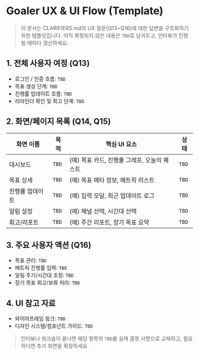 # Goaler UX & UI Flow (Template)

> 이 문서는 CLARIFIERS.md의 UX 질문(Q13~Q16)에 대한 답변을 구조화하기 위한 템플릿입니다. 아직 확정되지 않은 내용은 `TBD`로 남겨두고, 인터뷰가 진행될 때마다 갱신하세요.

## 1. 전체 사용자 여정 (Q13)
- 로그인 / 인증 흐름: `TBD`
- 목표 생성 단계: `TBD`
- 진행률 업데이트 흐름: `TBD`
- 리마인더 확인 및 회고 단계: `TBD`

## 2. 화면/페이지 목록 (Q14, Q15)
| 화면 이름 | 목적 | 핵심 UI 요소 | 상태 |
| --- | --- | --- | --- |
| 대시보드 | `TBD` | (예) 목표 카드, 진행률 그래프, 오늘의 퀘스트 | `TBD` |
| 목표 상세 | `TBD` | (예) 목표 메타 정보, 메트릭 리스트 | `TBD` |
| 진행률 업데이트 | `TBD` | (예) 입력 모달, 최근 업데이트 로그 | `TBD` |
| 알림 설정 | `TBD` | (예) 채널 선택, 시간대 선택 | `TBD` |
| 회고/리포트 | `TBD` | (예) 주간 리포트, 장기 목표 요약 | `TBD` |

## 3. 주요 사용자 액션 (Q16)
- 목표 관리: `TBD`
- 메트릭 진행률 입력: `TBD`
- 알림 주기/시간대 조정: `TBD`
- 장기 목표 회고/보류 처리: `TBD`

## 4. UI 참고 자료
- 와이어프레임 링크: `TBD`
- 디자인 시스템/컴포넌트 가이드: `TBD`

> 인터뷰나 워크숍이 끝나면 해당 항목의 `TBD`를 실제 결정 사항으로 교체하고, 필요하다면 추가 화면을 확장하세요.
